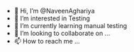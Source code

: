 - 👋 Hi, I’m @NaveenAghariya
- 👀 I’m interested in Testing
- 🌱 I’m currently learning manual testing
- 💞️ I’m looking to collaborate on ...
- 📫 How to reach me ...

<!---
NaveenAghariya/NaveenAghariya is a ✨ special ✨ repository because its `README.md` (this file) appears on your GitHub profile.
You can click the Preview link to take a look at your changes.
--->
